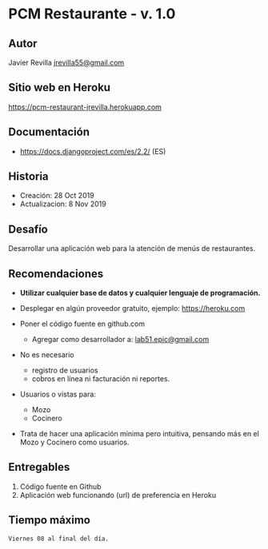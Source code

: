 # PCM Restaurante - v. 1.0



## Autor
Javier Revilla
jrevilla55@gmail.com


## Sitio web en Heroku
https://pcm-restaurant-jrevilla.herokuapp.com


## Documentación
- https://docs.djangoproject.com/es/2.2/	(ES)


## Historia
- Creación:         28 Oct 2019
- Actualizacion:   	8 Nov 2019



Desafío 
--------
Desarrollar una aplicación web para la atención de menús de restaurantes.


Recomendaciones
----------------
- **Utilizar cualquier base de datos y cualquier lenguaje de programación.**

- Desplegar en algún proveedor gratuito, ejemplo: https://heroku.com 

- Poner el código fuente en github.com
	- Agregar como desarrollador a: lab51.epic@gmail.com 


- No es necesario 
	- registro de usuarios
	- cobros en línea ni facturación ni reportes. 

- Usuarios o vistas para:
	- Mozo 
	- Cocinero 

- Trata de hacer una aplicación mínima pero intuitiva, pensando más en el Mozo y Cocinero como usuarios.


## Entregables
1. Código fuente en Github
2. Aplicación web funcionando (url) de preferencia en Heroku


## Tiempo máximo
	Viernes 08 al final del día.


